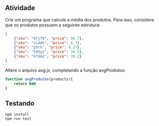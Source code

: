 
## Atividade

Crie um programa que calcule a média dos produtos. Para isso, considere que os produtos possuem a seguinte estrutura:

```json
[
    {"sku": "8fjf8", "price": 56.7},
    {"sku": "si48h", "price": 6.7},
    {"sku": "p9rh", "price": 8.27},
    {"sku": "5d5g1", "price": 34.5},
    {"sku": "kfd42", "price": 78.2}
]
```

Altere o arquivo avg.js, completando a função avgProdutos:

```javascript
function avgProdutos(products){
    return NaN
}
```

## Testando

```shell
npm install
npm run test
```

